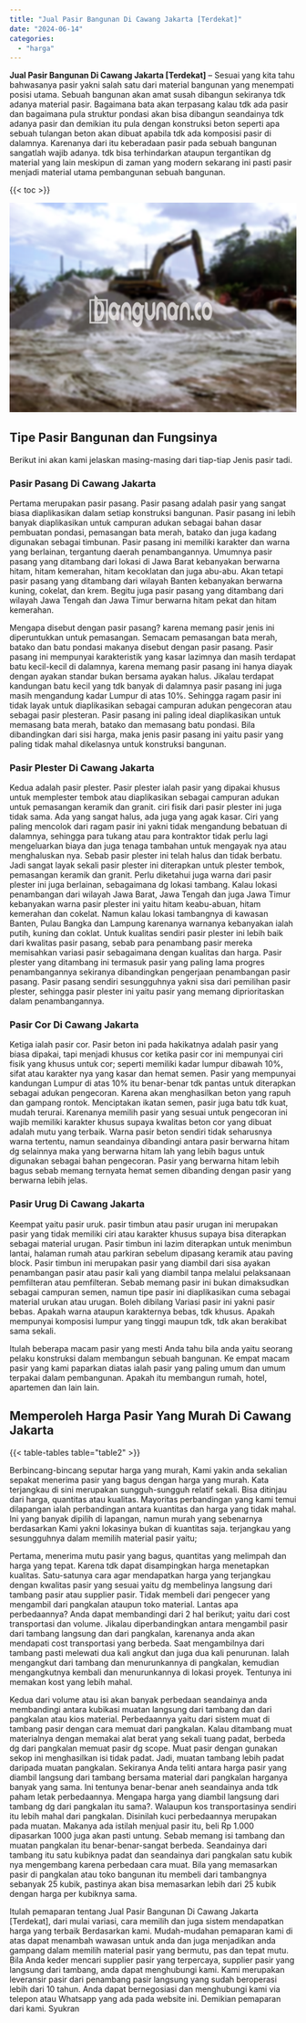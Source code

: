 ```yaml
---
title: "Jual Pasir Bangunan Di Cawang Jakarta [Terdekat]"
date: "2024-06-14"
categories: 
  - "harga"
---
```


**Jual Pasir Bangunan Di Cawang Jakarta \[Terdekat\]** – Sesuai yang kita tahu bahwasanya pasir yakni salah satu dari material bangunan yang menempati posisi utama. Sebuah bangunan akan amat susah dibangun sekiranya tdk adanya material pasir. Bagaimana bata akan terpasang kalau tdk ada pasir dan bagaimana pula struktur pondasi akan bisa dibangun seandainya tdk adanya pasir dan demikian itu pula dengan konstruksi beton seperti apa sebuah tulangan beton akan dibuat apabila tdk ada komposisi pasir di dalamnya. Karenanya dari itu keberadaan pasir pada sebuah bangunan sangatlah wajib adanya. tdk bisa terhindarkan ataupun tergantikan dg material yang lain meskipun di zaman yang modern sekarang ini pasti pasir menjadi material utama pembangunan sebuah bangunan.

{{< toc >}}

![Jual Pasir Bangunan Di Cawang Jakarta [Terdekat]](/images/jual-pasir-bangunan-42.png)

## Tipe Pasir Bangunan dan Fungsinya

Berikut ini akan kami jelaskan masing-masing dari tiap-tiap Jenis pasir tadi.

### Pasir Pasang Di Cawang Jakarta

Pertama merupakan pasir pasang. Pasir pasang adalah pasir yang sangat biasa diaplikasikan dalam setiap konstruksi bangunan. Pasir pasang ini lebih banyak diaplikasikan untuk campuran adukan sebagai bahan dasar pembuatan pondasi, pemasangan bata merah, batako dan juga kadang digunakan sebagai timbunan. Pasir pasang ini memiliki karakter dan warna yang berlainan, tergantung daerah penambangannya. Umumnya pasir pasang yang ditambang dari lokasi di Jawa Barat kebanyakan berwarna hitam, hitam kemerahan, hitam kecoklatan dan juga abu-abu. Akan tetapi pasir pasang yang ditambang dari wilayah Banten kebanyakan berwarna kuning, cokelat, dan krem. Begitu juga pasir pasang yang ditambang dari wilayah Jawa Tengah dan Jawa Timur berwarna hitam pekat dan hitam kemerahan.

Mengapa disebut dengan pasir pasang? karena memang pasir jenis ini diperuntukkan untuk pemasangan. Semacam pemasangan bata merah, batako dan batu pondasi makanya disebut dengan pasir pasang. Pasir pasang ini mempunyai karakteristik yang kasar lazimnya dan masih terdapat batu kecil-kecil di dalamnya, karena memang pasir pasang ini hanya diayak dengan ayakan standar bukan bersama ayakan halus. Jikalau terdapat kandungan batu kecil yang tdk banyak di dalamnya pasir pasang ini juga masih mengandung kadar Lumpur di atas 10%. Sehingga ragam pasir ini tidak layak untuk diaplikasikan sebagai campuran adukan pengecoran atau sebagai pasir plesteran. Pasir pasang ini paling ideal diaplikasikan untuk memasang bata merah, batako dan memasang batu pondasi. Bila dibandingkan dari sisi harga, maka jenis pasir pasang ini yaitu pasir yang paling tidak mahal dikelasnya untuk konstruksi bangunan.

### Pasir Plester Di Cawang Jakarta

Kedua adalah pasir plester. Pasir plester ialah pasir yang dipakai khusus untuk memplester tembok atau diaplikasikan sebagai campuran adukan untuk pemasangan keramik dan granit. ciri fisik dari pasir plester ini juga tidak sama. Ada yang sangat halus, ada juga yang agak kasar. Ciri yang paling mencolok dari ragam pasir ini yakni tidak mengandung bebatuan di dalamnya, sehingga para tukang atau para kontraktor tidak perlu lagi mengeluarkan biaya dan juga tenaga tambahan untuk mengayak nya atau menghaluskan nya. Sebab pasir plester ini telah halus dan tidak berbatu. Jadi sangat layak sekali pasir plester ini diterapkan untuk plester tembok, pemasangan keramik dan granit. Perlu diketahui juga warna dari pasir plester ini juga berlainan, sebagaimana dg lokasi tambang. Kalau lokasi penambangan dari wilayah Jawa Barat, Jawa Tengah dan juga Jawa Timur kebanyakan warna pasir plester ini yaitu hitam keabu-abuan, hitam kemerahan dan cokelat. Namun kalau lokasi tambangnya di kawasan Banten, Pulau Bangka dan Lampung karenanya warnanya kebanyakan ialah putih, kuning dan coklat. Untuk kualitas sendiri pasir plester ini lebih baik dari kwalitas pasir pasang, sebab para penambang pasir mereka memisahkan variasi pasir sebagaimana dengan kualitas dan harga. Pasir plester yang ditambang ini termasuk pasir yang paling lama progres penambangannya sekiranya dibandingkan pengerjaan penambangan pasir pasang. Pasir pasang sendiri sesungguhnya yakni sisa dari pemilihan pasir plester, sehingga pasir plester ini yaitu pasir yang memang diprioritaskan dalam penambangannya.

### Pasir Cor Di Cawang Jakarta

Ketiga ialah pasir cor. Pasir beton ini pada hakikatnya adalah pasir yang biasa dipakai, tapi menjadi khusus cor ketika pasir cor ini mempunyai ciri fisik yang khusus untuk cor; seperti memiliki kadar lumpur dibawah 10%, sifat atau karakter nya yang kasar dan hemat semen. Pasir yang mempunyai kandungan Lumpur di atas 10% itu benar-benar tdk pantas untuk diterapkan sebagai adukan pengecoran. Karena akan menghasilkan beton yang rapuh dan gampang rontok. Menciptakan ikatan semen, pasir juga batu tdk kuat, mudah terurai. Karenanya memilih pasir yang sesuai untuk pengecoran ini wajib memiliki karakter khusus supaya kwalitas beton cor yang dibuat adalah mutu yang terbaik. Warna pasir beton sendiri tidak seharusnya warna tertentu, namun seandainya dibandingi antara pasir berwarna hitam dg selainnya maka yang berwarna hitam lah yang lebih bagus untuk digunakan sebagai bahan pengecoran. Pasir yang berwarna hitam lebih bagus sebab memang ternyata hemat semen dibanding dengan pasir yang berwarna lebih jelas.

### Pasir Urug Di Cawang Jakarta

Keempat yaitu pasir uruk. pasir timbun atau pasir urugan ini merupakan pasir yang tidak memiliki ciri atau karakter khusus supaya bisa diterapkan sebagai material urugan. Pasir timbun ini lazim diterapkan untuk menimbun lantai, halaman rumah atau parkiran sebelum dipasang keramik atau paving block. Pasir timbun ini merupakan pasir yang diambil dari sisa ayakan penambangan pasir atau pasir kali yang diambil tanpa melalui pelaksanaan pemfilteran atau pemfilteran. Sebab memang pasir ini bukan dimaksudkan sebagai campuran semen, namun tipe pasir ini diaplikasikan cuma sebagai material urukan atau urugan. Boleh dibilang Variasi pasir ini yakni pasir bebas. Apakah warna ataupun karakternya bebas, tdk khusus. Apakah mempunyai komposisi lumpur yang tinggi maupun tdk, tdk akan berakibat sama sekali.

Itulah beberapa macam pasir yang mesti Anda tahu bila anda yaitu seorang pelaku konstruksi dalam membangun sebuah bangunan. Ke empat macam pasir yang kami paparkan diatas ialah pasir yang paling umum dan umum terpakai dalam pembangunan. Apakah itu membangun rumah, hotel, apartemen dan lain lain.

## Memperoleh Harga Pasir Yang Murah Di Cawang Jakarta

{{< table-tables table="table2" >}}

Berbincang-bincang seputar harga yang murah, Kami yakin anda sekalian sepakat menerima pasir yang bagus dengan harga yang murah. Kata terjangkau di sini merupakan sungguh-sungguh relatif sekali. Bisa ditinjau dari harga, quantitas atau kualitas. Mayoritas perbandingan yang kami temui dilapangan ialah perbandingan antara kuantitas dan harga yang tidak mahal. Ini yang banyak dipilih di lapangan, namun murah yang sebenarnya berdasarkan Kami yakni lokasinya bukan di kuantitas saja. terjangkau yang sesungguhnya dalam memilih material pasir yaitu;

Pertama, menerima mutu pasir yang bagus, quantitas yang melimpah dan harga yang tepat. Karena tdk dapat disampingkan harga menetapkan kualitas. Satu-satunya cara agar mendapatkan harga yang terjangkau dengan kwalitas pasir yang sesuai yaitu dg membelinya langsung dari tambang pasir atau supplier pasir. Tidak membeli dari pengecer yang mengambil dari pangkalan ataupun toko material. Lantas apa perbedaannya? Anda dapat membandingi dari 2 hal berikut; yaitu dari cost transportasi dan volume. Jikalau diperbandingkan antara mengambil pasir dari tambang langsung dan dari pangkalan, karenanya anda akan mendapati cost transportasi yang berbeda. Saat mengambilnya dari tambang pasti melewati dua kali angkut dan juga dua kali penurunan. Ialah mengangkut dari tambang dan menurunkannya di pangkalan, kemudian mengangkutnya kembali dan menurunkannya di lokasi proyek. Tentunya ini memakan kost yang lebih mahal.

Kedua dari volume atau isi akan banyak perbedaan seandainya anda membandingi antara kubikasi muatan langsung dari tambang dan dari pangkalan atau kios material. Perbedaannya yaitu dari sistem muat di tambang pasir dengan cara memuat dari pangkalan. Kalau ditambang muat materialnya dengan memakai alat berat yang sekali tuang padat, berbeda dg dari pangkalan memuat pasir dg scope. Muat pasir dengan gunakan sekop ini menghasilkan isi tidak padat. Jadi, muatan tambang lebih padat daripada muatan pangkalan. Sekiranya Anda teliti antara harga pasir yang diambil langsung dari tambang bersama material dari pangkalan harganya banyak yang sama. Ini tentunya benar-benar aneh seandainya anda tdk paham letak perbedaannya. Mengapa harga yang diambil langsung dari tambang dg dari pangkalan itu sama?. Walaupun kos transportasinya sendiri itu lebih mahal dari pangkalan. Disinilah kuci perbedaannya merupakan pada muatan. Makanya ada istilah menjual pasir itu, beli Rp 1.000 dipasarkan 1000 juga akan pasti untung. Sebab memang isi tambang dan muatan pangkalan itu benar-benar-sangat berbeda. Seandainya dari tambang itu satu kubiknya padat dan seandainya dari pangkalan satu kubik nya mengembang karena perbedaan cara muat. Bila yang memasarkan pasir di pangkalan atau toko bangunan itu membeli dari tambangnya sebanyak 25 kubik, pastinya akan bisa memasarkan lebih dari 25 kubik dengan harga per kubiknya sama.

Itulah pemaparan tentang Jual Pasir Bangunan Di Cawang Jakarta \[Terdekat\], dari mulai variasi, cara memilih dan juga sistem mendapatkan harga yang terbaik Berdasarkan kami. Mudah-mudahan pemaparan kami di atas dapat menambah wawasan untuk anda dan juga menjadikan anda gampang dalam memilih material pasir yang bermutu, pas dan tepat mutu. Bila Anda keder mencari supplier pasir yang terpercaya, supplier pasir yang langsung dari tambang, anda dapat menghubungi kami. Kami merupakan leveransir pasir dari penambang pasir langsung yang sudah beroperasi lebih dari 10 tahun. Anda dapat bernegosiasi dan menghubungi kami via telepon atau Whatsapp yang ada pada website ini. Demikian pemaparan dari kami. Syukran

